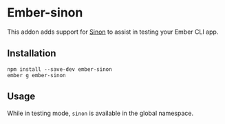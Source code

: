 # Ember-sinon

This addon adds support for [Sinon](https://github.com/cjohansen/Sinon.JS) to assist in testing your Ember CLI app.

## Installation

```
npm install --save-dev ember-sinon
ember g ember-sinon
```

## Usage

While in testing mode, `sinon` is available in the global namespace.
